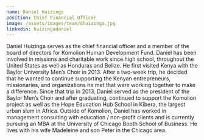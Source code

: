 ```yaml
---
name: Daniel Huizinga
position: Chief Financial Officer
image: /assets/images/team/dhuizinga.jpg
linkedin: huizingadaniel
---
```


Daniel Huizinga serves as the chief financial officer and a member of the board of directors for Komolion Human Development Fund. Daniel has been involved in missions and charitable work since high school, throughout the United States as well as Honduras and Belize. He first visited Kenya with the Baylor University Men’s Choir in 2013. After a two-week trip, he decided that he wanted to continue supporting the Kenyan entrepreneurs, missionaries, and organizations he met that were working together to make a difference. Since that trip in 2013, Daniel served as the president of the Baylor Men’s Choir and after graduating, continued to support the Komolion project as well as the Hope Education Hub School in Kibera, the largest urban slum in Africa. Outside of Komolion, Daniel has worked in management consulting with education / non-profit clients and is currently pursuing an MBA at the University of Chicago Booth School of Business. He lives with his wife Madeleine and son Peter in the Chicago area.
